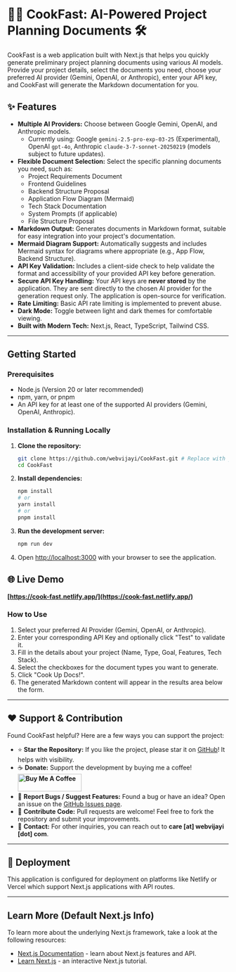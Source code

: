 # 🍳🚀 CookFast: AI-Powered Project Planning Documents 🛠️

CookFast is a web application built with Next.js that helps you quickly generate preliminary project planning documents using various AI models. Provide your project details, select the documents you need, choose your preferred AI provider (Gemini, OpenAI, or Anthropic), enter your API key, and CookFast will generate the Markdown documentation for you.

## ✨ Features

*   **Multiple AI Providers:** Choose between Google Gemini, OpenAI, and Anthropic models.
    *   Currently using: Google `gemini-2.5-pro-exp-03-25` (Experimental), OpenAI `gpt-4o`, Anthropic `claude-3-7-sonnet-20250219` (models subject to future updates).
*   **Flexible Document Selection:** Select the specific planning documents you need, such as:
    *   Project Requirements Document
    *   Frontend Guidelines
    *   Backend Structure Proposal
    *   Application Flow Diagram (Mermaid)
    *   Tech Stack Documentation
    *   System Prompts (if applicable)
    *   File Structure Proposal
*   **Markdown Output:** Generates documents in Markdown format, suitable for easy integration into your project's documentation.
*   **Mermaid Diagram Support:** Automatically suggests and includes Mermaid syntax for diagrams where appropriate (e.g., App Flow, Backend Structure).
*   **API Key Validation:** Includes a client-side check to help validate the format and accessibility of your provided API key before generation.
*   **Secure API Key Handling:** Your API keys are **never stored** by the application. They are sent directly to the chosen AI provider for the generation request only. The application is open-source for verification.
*   **Rate Limiting:** Basic API rate limiting is implemented to prevent abuse.
*   **Dark Mode:** Toggle between light and dark themes for comfortable viewing.
*   **Built with Modern Tech:** Next.js, React, TypeScript, Tailwind CSS.

---

## Getting Started

### Prerequisites

*   Node.js (Version 20 or later recommended)
*   npm, yarn, or pnpm
*   An API key for at least one of the supported AI providers (Gemini, OpenAI, Anthropic).

### Installation & Running Locally

1.  **Clone the repository:**
    ```bash
    git clone https://github.com/webvijayi/CookFast.git # Replace with your actual repo URL if different
    cd CookFast
    ```

2.  **Install dependencies:**
    ```bash
    npm install
    # or
    yarn install
    # or
    pnpm install
    ```

3.  **Run the development server:**
    ```bash
    npm run dev
    ```

4.  Open [http://localhost:3000](http://localhost:3000) with your browser to see the application.

## 🌐 Live Demo

**[https://cook-fast.netlify.app/](https://cook-fast.netlify.app/)**

### How to Use

1.  Select your preferred AI Provider (Gemini, OpenAI, or Anthropic).
2.  Enter your corresponding API Key and optionally click "Test" to validate it.
3.  Fill in the details about your project (Name, Type, Goal, Features, Tech Stack).
4.  Select the checkboxes for the document types you want to generate.
5.  Click "Cook Up Docs!".
6.  The generated Markdown content will appear in the results area below the form.

---

## ❤️ Support & Contribution

Found CookFast helpful? Here are a few ways you can support the project:

*   ⭐ **Star the Repository:** If you like the project, please star it on [GitHub](https://github.com/webvijayi/CookFast)! It helps with visibility.
*   ☕ **Donate:** Support the development by buying me a coffee! <br> **<a href="https://buymeacoffee.com/lokeshmotwani" target="_blank"><img src="https://cdn.buymeacoffee.com/buttons/v2/default-yellow.png" alt="Buy Me A Coffee" style="height: 40px !important;width: 145px !important;" ></a>**
*   🐞 **Report Bugs / Suggest Features:** Found a bug or have an idea? Open an issue on the [GitHub Issues page](https://github.com/webvijayi/CookFast/issues).
*   🤝 **Contribute Code:** Pull requests are welcome! Feel free to fork the repository and submit your improvements.
*   📧 **Contact:** For other inquiries, you can reach out to **care [at] webvijayi [dot] com**.

---

## 🚀 Deployment

This application is configured for deployment on platforms like Netlify or Vercel which support Next.js applications with API routes.

---

## Learn More (Default Next.js Info)

To learn more about the underlying Next.js framework, take a look at the following resources:

- [Next.js Documentation](https://nextjs.org/docs) - learn about Next.js features and API.
- [Learn Next.js](https://nextjs.org/learn-pages-router) - an interactive Next.js tutorial.
